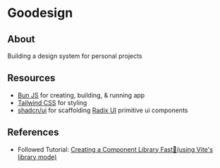 # Goodesign

## About

Building a design system for personal projects

## Resources

- [Bun JS](https://bun.sh/) for creating, building, & running app
- [Tailwind CSS](https://tailwindui.com/) for styling
- [shadcn/ui](https://ui.shadcn.com/) for scaffolding [Radix UI](https://www.radix-ui.com/) primitive ui components

## References

- Followed Tutorial: [Creating a Component Library Fast🚀(using Vite's library mode)](https://dev.to/receter/how-to-create-a-react-component-library-using-vites-library-mode-4lma)